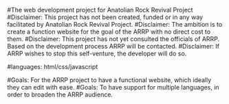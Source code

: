 #The web development project for Anatolian Rock Revival Project
#Disclaimer: This project has not been created, funded or in any way facilitated by Anatolian Rock Revival Project.
#Disclaimer: The ambition is to create a function website for the goal of the ARRP with no direct cost to them.
#Disclaimer: This project has not yet consulted the officials of ARRP. Based on the development process ARRP will be contacted.
#Disclaimer: If ARRP wishes to stop this self-venture, the developer will do so.

#languages: html/css/javascript

#Goals: For the ARRP project to have a functional website, which ideally they can edit with ease.
#Goals: To have support for multiple languages, in order to broaden the ARRP audience.


